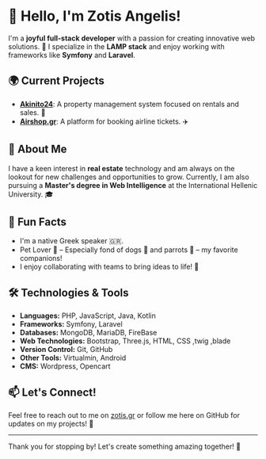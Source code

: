# 👋 Hello, I'm Zotis Angelis!

I'm a **joyful full-stack developer** with a passion for creating innovative web solutions. 🌟 I specialize in the **LAMP stack** and enjoy working with frameworks like **Symfony** and **Laravel**.

## 🌍 Current Projects
- **[Akinito24](https://akinito24.gr)**: A property management system focused on rentals and sales. 🏡
- **[Airshop.gr](https://airshop.gr)**: A platform for booking airline tickets. ✈️

## 💼 About Me
I have a keen interest in **real estate** technology and am always on the lookout for new challenges and opportunities to grow. Currently, I am also pursuing a **Master's degree in Web Intelligence** at the International Hellenic University. 🎓

## 🌟 Fun Facts
- I'm a native Greek speaker 🇬🇷.
- Pet Lover 🐾 – Especially fond of dogs 🐶 and parrots 🦜 – my favorite companions!
- I enjoy collaborating with teams to bring ideas to life! 🤝

## 🛠️ Technologies & Tools
- **Languages:** PHP, JavaScript, Java, Kotlin
- **Frameworks:** Symfony, Laravel
- **Databases:** MongoDB, MariaDB, FireBase
- **Web Technologies:** Bootstrap, Three.js, HTML, CSS ,twig ,blade
- **Version Control:** Git, GitHub
- **Other Tools:** Virtualmin, Android
- **CMS:** Wordpress, Opencart

## 📫 Let's Connect!
Feel free to reach out to me on [zotis.gr](https://zotis.gr) or follow me here on GitHub for updates on my projects! 🔗

---

Thank you for stopping by! Let's create something amazing together! 🚀
<!--
**angeliszotis/angeliszotis** is a ✨ _special_ ✨ repository because its `README.md` (this file) appears on your GitHub profile.

Here are some ideas to get you started:

- 🔭 I’m currently working on ...
- 🌱 I’m currently learning ...
- 👯 I’m looking to collaborate on ...
- 🤔 I’m looking for help with ...
- 💬 Ask me about ...
- 📫 How to reach me: ...
- 😄 Pronouns: ...
- ⚡ Fun fact: ...
-->








